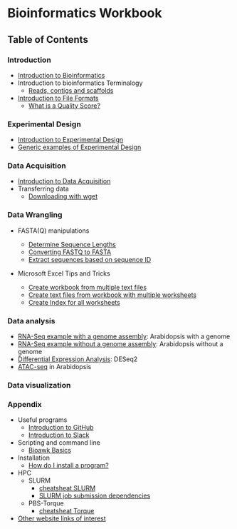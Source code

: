 

# Bioinformatics Workbook


## Table of Contents

### Introduction
  * [Introduction to Bioinformatics](introduction/introduction.md)
  * Introduction to bioinformatics Terminalogy
    * [Reads, contigs and scaffolds](/introduction/dataTerminology.md)
  * [Introduction to File Formats](introduction/fileFormats.md)
      * [What is a Quality Score?](introduction/fastqquality-score-encoding.md)

### Experimental Design
  * [Introduction to Experimental Design](experimentalDesign/eD_introduction.md)
  * [Generic examples of Experimental Design](/experimentalDesign/eD_genericExamples.md)


### Data Acquisition
  * [Introduction to Data Acquisition](dataAcquisition/dAc_introduction.md)
  * Transferring data
    * [Downloading with wget](dataAcquisition/FileTransfer/downloading-files-via-wget.md)



### Data Wrangling
  * FASTA(Q) manipulations
    * [Determine Sequence Lengths](dataWrangling/fastaq-manipulations/calculate-sequence-lengths-in-a-fasta-file.md)
    * [Converting FASTQ to FASTA](dataWrangling/fastaq-manipulations/converting-fastq-format-to-fasta.md)
    * [Extract sequences based on sequence ID](dataWrangling/fastaq-manipulations/retrieve-fasta-sequences-using-sequence-ids.md)

* Microsoft Excel Tips and Tricks
    * [Create workbook from multiple text files](dataWrangling/microsoftExcel/export-multiple-worksheets-as-separate-text-files-in-excel.md)
    * [Create text files from workbook with multiple worksheets](dataWrangling/microsoftExcel/export-multiple-worksheets-as-separate-text-files-in-excel.md)
    * [Create Index for all worksheets](dataWrangling/microsoftExcel/generate-index-sheet-linking-all-spreadsheets-in-excel.md)

### Data analysis

  * [RNA-Seq example with a genome assembly](dataAnalysis/RNA-Seq/RNA-SeqIntro/RNAseq-using-a-genome.md): Arabidopsis with a genome
  * [RNA-Seq example without a genome assembly](dataAnalysis/RNA-Seq/RNA-SeqIntro/RNAseq-without-a-genome.md): Arabidopsis without a genome
  * [Differential Expression Analysis](dataAnalysis/RNA-Seq/RNA-SeqIntro/Differential-Expression-Analysis.md): DESeq2
  * [ATAC-seq](https://github.com/ISUgenomics/bioinformatics-workbook/blob/master/dataAnalysis/ATAC-seq/ATAC_tutorial.md) in Arabidopsis

### Data visualization

### Appendix
  * Useful programs
    * [Introduction to GitHub](Appendix/github/introgithub.md)
    * [Introduction to Slack](Appendix/slack.md)
  * Scripting and command line
    * [Bioawk Basics](Appendix/bioawk-basics.md)
  * Installation
    * [How do I install a program?](Appendix/HPC/guide-for-installing-various-types-of-programs-in-linux.md)
  * HPC
    * SLURM
        * [cheatsheat SLURM](/Appendix/HPC/SLURM/slurm-cheatsheat.md)
        * [SLURM job submission dependencies](/Appendix/HPC/SLURM/submitting-dependency-jobs-using-slurm.md)
    * PBS-Torque
        * [cheatsheat Torque](Appendix/HPC/pbstorque/submitting-dependency-jobs-using-pbs-torque.md)
  * [Other website links of interest](Appendix/OtherLinks.md)
